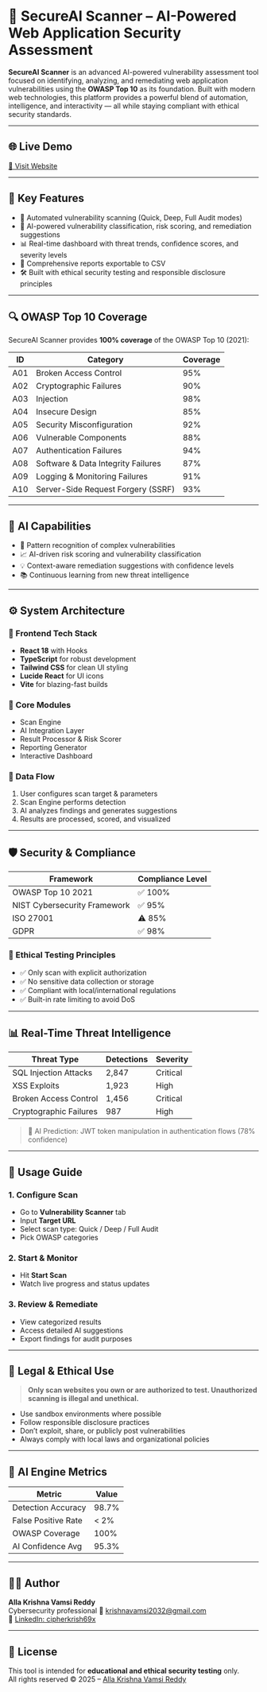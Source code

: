 # 🔐 SecureAI Scanner – AI-Powered Web Application Security Assessment

**SecureAI Scanner** is an advanced AI-powered vulnerability assessment tool focused on identifying, analyzing, and remediating web application vulnerabilities using the **OWASP Top 10** as its foundation. Built with modern web technologies, this platform provides a powerful blend of automation, intelligence, and interactivity — all while staying compliant with ethical security standards.

---

## 🌐 Live Demo
[🔗 Visit Website](https://eternalguardians.netlify.app/)

---

## 🧠 Key Features

- 🚀 Automated vulnerability scanning (Quick, Deep, Full Audit modes)
- 🤖 AI-powered vulnerability classification, risk scoring, and remediation suggestions
- 📊 Real-time dashboard with threat trends, confidence scores, and severity levels
- 📄 Comprehensive reports exportable to CSV
- 🛠 Built with ethical security testing and responsible disclosure principles

---

## 🔍 OWASP Top 10 Coverage

SecureAI Scanner provides **100% coverage** of the OWASP Top 10 (2021):

| ID   | Category                          | Coverage |
|------|-----------------------------------|----------|
| A01  | Broken Access Control             | 95%      |
| A02  | Cryptographic Failures            | 90%      |
| A03  | Injection                         | 98%      |
| A04  | Insecure Design                   | 85%      |
| A05  | Security Misconfiguration         | 92%      |
| A06  | Vulnerable Components             | 88%      |
| A07  | Authentication Failures           | 94%      |
| A08  | Software & Data Integrity Failures| 87%      |
| A09  | Logging & Monitoring Failures     | 91%      |
| A10  | Server-Side Request Forgery (SSRF)| 93%      |

---

## 🧬 AI Capabilities

- 🔎 Pattern recognition of complex vulnerabilities
- 📈 AI-driven risk scoring and vulnerability classification
- 💡 Context-aware remediation suggestions with confidence levels
- 📚 Continuous learning from new threat intelligence

---

## ⚙️ System Architecture

### 🧩 Frontend Tech Stack

- **React 18** with Hooks
- **TypeScript** for robust development
- **Tailwind CSS** for clean UI styling
- **Lucide React** for UI icons
- **Vite** for blazing-fast builds

### 🧠 Core Modules

- Scan Engine
- AI Integration Layer
- Result Processor & Risk Scorer
- Reporting Generator
- Interactive Dashboard

### 🔁 Data Flow

1. User configures scan target & parameters
2. Scan Engine performs detection
3. AI analyzes findings and generates suggestions
4. Results are processed, scored, and visualized

---

## 🛡️ Security & Compliance

| Framework                      | Compliance Level |
|-------------------------------|------------------|
| OWASP Top 10 2021             | ✅ 100%          |
| NIST Cybersecurity Framework  | ✅ 95%           |
| ISO 27001                     | ⚠️ 85%           |
| GDPR                          | ✅ 98%           |

### 🔐 Ethical Testing Principles

- ✅ Only scan with explicit authorization
- ✅ No sensitive data collection or storage
- ✅ Compliant with local/international regulations
- ✅ Built-in rate limiting to avoid DoS

---

## 📊 Real-Time Threat Intelligence

| Threat Type              | Detections | Severity |
|--------------------------|------------|----------|
| SQL Injection Attacks    | 2,847      | Critical |
| XSS Exploits             | 1,923      | High     |
| Broken Access Control    | 1,456      | Critical |
| Cryptographic Failures   | 987        | High     |

> 🧠 AI Prediction: JWT token manipulation in authentication flows (78% confidence)

---

## 🧪 Usage Guide

### 1. Configure Scan

- Go to **Vulnerability Scanner** tab
- Input **Target URL**
- Select scan type: Quick / Deep / Full Audit
- Pick OWASP categories

### 2. Start & Monitor

- Hit **Start Scan**
- Watch live progress and status updates

### 3. Review & Remediate

- View categorized results
- Access detailed AI suggestions
- Export findings for audit purposes

---

## 🛑 Legal & Ethical Use

> **Only scan websites you own or are authorized to test. Unauthorized scanning is illegal and unethical.**

- Use sandbox environments where possible
- Follow responsible disclosure practices
- Don’t exploit, share, or publicly post vulnerabilities
- Always comply with local laws and organizational policies

---

## 🤖 AI Engine Metrics

| Metric                    | Value     |
|---------------------------|-----------|
| Detection Accuracy        | 98.7%     |
| False Positive Rate       | < 2%      |
| OWASP Coverage            | 100%      |
| AI Confidence Avg         | 95.3%     |

---

## 👨‍💻 Author

**Alla Krishna Vamsi Reddy**  
Cybersecurity professional 
📧 krishnavamsi2032@gmail.com  
🔗 [LinkedIn: cipherkrish69x](https://linkedin.com/in/krishnavamsireddy)

---

## 📜 License

This tool is intended for **educational and ethical security testing** only.  
All rights reserved © 2025 – [Alla Krishna Vamsi Reddy](https://github.com/cipherkrish69x)
